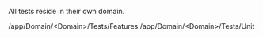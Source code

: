 All tests reside in their own domain.

/app/Domain/\<Domain>/Tests/Features
/app/Domain/\<Domain>/Tests/Unit